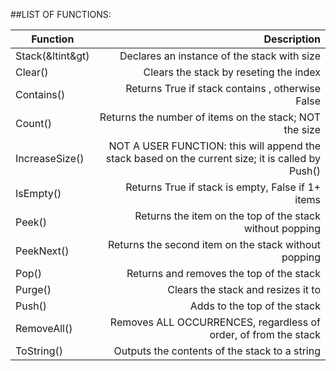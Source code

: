 ##LIST OF FUNCTIONS:

| Function            | Description                                                                                       |
| ------------------- |--------------------------------------------------------------------------------------------------:|
| Stack(&ltint&gt)        | Declares an instance of the stack with size <int>                                                 |
| Clear()             | Clears the stack by reseting the index                                                            |
| Contains(<object>)  | Returns True if stack contains <object>, otherwise False                                          |
| Count()             | Returns the number of items on the stack; NOT the size                                            |
| IncreaseSize()      | NOT A USER FUNCTION: this will append the stack based on the current size; it is called by Push() |
| IsEmpty()           | Returns True if stack is empty, False if 1+ items                                                 |
| Peek()              | Returns the item on the top of the stack without popping                                          |
| PeekNext()          | Returns the second item on the stack without popping                                              |
| Pop()               | Returns and removes the top of the stack                                                          |
| Purge(<int>)        | Clears the stack and resizes it to <int>                                                          |
| Push(<object>)      | Adds <object> to the top of the stack                                                             |
| RemoveAll(<object>) | Removes ALL OCCURRENCES, regardless of order, of <object> from the stack                          |
| ToString()          | Outputs the contents of the stack to a string                                                     |
